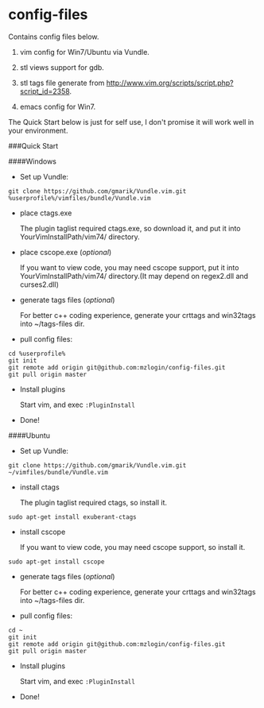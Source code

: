 config-files
=======

Contains config files below.

1. vim config for Win7/Ubuntu via Vundle.

2. stl views support for gdb.

3. stl tags file generate from <http://www.vim.org/scripts/script.php?script_id=2358>.

4. emacs config for Win7.

The Quick Start below is just for self use, I don't promise it will work well in your environment.

###Quick Start

####Windows
* Set up Vundle:

```
git clone https://github.com/gmarik/Vundle.vim.git %userprofile%/vimfiles/bundle/Vundle.vim
```

* place ctags.exe

	The plugin taglist required ctags.exe, so download it, and put it into YourVimInstallPath/vim74/ directory.

* place cscope.exe (*optional*)

	If you want to view code, you may need cscope support, put it into YourVimInstallPath/vim74/ directory.(It may depend on regex2.dll and curses2.dll)

* generate tags files (*optional*)

	For better c++ coding experience, generate your crttags and win32tags into ~/tags-files dir.

* pull config files:

```
cd %userprofile%
git init
git remote add origin git@github.com:mzlogin/config-files.git
git pull origin master
```

* Install plugins

	Start vim, and exec `:PluginInstall`

* Done!

####Ubuntu
* Set up Vundle:

```
git clone https://github.com/gmarik/Vundle.vim.git ~/vimfiles/bundle/Vundle.vim
```

* install ctags

	The plugin taglist required ctags, so install it.

```
sudo apt-get install exuberant-ctags
```

* install cscope

	If you want to view code, you may need cscope support, so install it.

```
sudo apt-get install cscope
```

* generate tags files (*optional*)

	For better c++ coding experience, generate your crttags and win32tags into ~/tags-files dir.

* pull config files:

```
cd ~
git init
git remote add origin git@github.com:mzlogin/config-files.git
git pull origin master
```

* Install plugins

	Start vim, and exec `:PluginInstall`

* Done!

